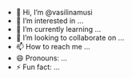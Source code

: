 - 👋 Hi, I’m @vasilinamusi
- 👀 I’m interested in ...
- 🌱 I’m currently learning ...
- 💞️ I’m looking to collaborate on ...
- 📫 How to reach me ...
- 😄 Pronouns: ...
- ⚡ Fun fact: ...

<!---
vasilinamusi/vasilinamusi is a ✨ special ✨ repository because its `README.md` (this file) appears on your GitHub profile.
You can click the Preview link to take a look at your changes.
--->
